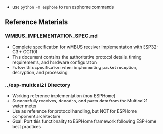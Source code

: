 - use `python -m esphome` to run esphome commands

## Reference Materials

### WMBUS_IMPLEMENTATION_SPEC.md
- Complete specification for wMBUS receiver implementation with ESP32-C3 + CC1101
- This document contains the authoritative protocol details, timing requirements, and hardware configuration
- Follow this specification when implementing packet reception, decryption, and processing

### ../esp-multical21 Directory
- Working reference implementation (non-ESPHome)
- Successfully receives, decodes, and posts data from the Multical21 water meter
- Use as reference for protocol handling, but NOT for ESPHome component architecture
- Goal: Port this functionality to ESPHome framework following ESPHome best practices